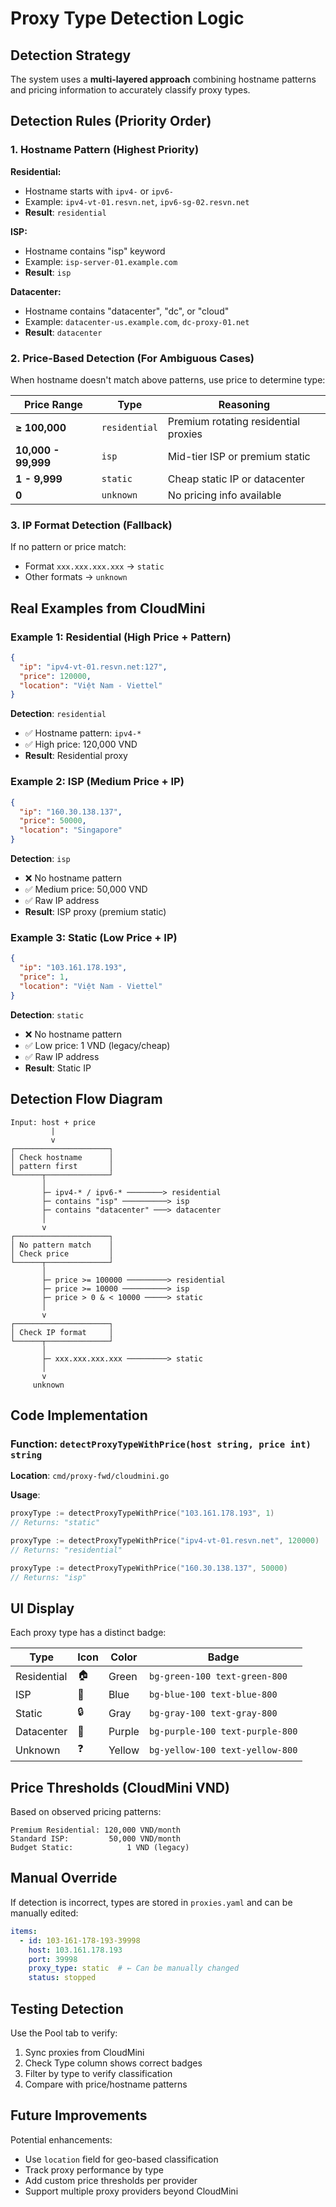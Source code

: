 # Proxy Type Detection Logic

## Detection Strategy

The system uses a **multi-layered approach** combining hostname patterns and pricing information to accurately classify proxy types.

## Detection Rules (Priority Order)

### 1. Hostname Pattern (Highest Priority)

**Residential:**
- Hostname starts with `ipv4-` or `ipv6-`
- Example: `ipv4-vt-01.resvn.net`, `ipv6-sg-02.resvn.net`
- **Result**: `residential`

**ISP:**
- Hostname contains "isp" keyword
- Example: `isp-server-01.example.com`
- **Result**: `isp`

**Datacenter:**
- Hostname contains "datacenter", "dc", or "cloud"
- Example: `datacenter-us.example.com`, `dc-proxy-01.net`
- **Result**: `datacenter`

### 2. Price-Based Detection (For Ambiguous Cases)

When hostname doesn't match above patterns, use price to determine type:

| Price Range | Type | Reasoning |
|-------------|------|-----------|
| **≥ 100,000** | `residential` | Premium rotating residential proxies |
| **10,000 - 99,999** | `isp` | Mid-tier ISP or premium static |
| **1 - 9,999** | `static` | Cheap static IP or datacenter |
| **0** | `unknown` | No pricing info available |

### 3. IP Format Detection (Fallback)

If no pattern or price match:
- Format `xxx.xxx.xxx.xxx` → `static`
- Other formats → `unknown`

## Real Examples from CloudMini

### Example 1: Residential (High Price + Pattern)
```json
{
  "ip": "ipv4-vt-01.resvn.net:127",
  "price": 120000,
  "location": "Việt Nam - Viettel"
}
```
**Detection**: `residential`
- ✅ Hostname pattern: `ipv4-*`
- ✅ High price: 120,000 VND
- **Result**: Residential proxy

### Example 2: ISP (Medium Price + IP)
```json
{
  "ip": "160.30.138.137",
  "price": 50000,
  "location": "Singapore"
}
```
**Detection**: `isp`
- ❌ No hostname pattern
- ✅ Medium price: 50,000 VND
- ✅ Raw IP address
- **Result**: ISP proxy (premium static)

### Example 3: Static (Low Price + IP)
```json
{
  "ip": "103.161.178.193",
  "price": 1,
  "location": "Việt Nam - Viettel"
}
```
**Detection**: `static`
- ❌ No hostname pattern
- ✅ Low price: 1 VND (legacy/cheap)
- ✅ Raw IP address
- **Result**: Static IP

## Detection Flow Diagram

```
Input: host + price
         |
         v
┌─────────────────────┐
│ Check hostname      │
│ pattern first       │
└──────┬──────────────┘
       │
       ├─ ipv4-* / ipv6-* ────────> residential
       ├─ contains "isp" ──────────> isp
       ├─ contains "datacenter" ───> datacenter
       │
       v
┌─────────────────────┐
│ No pattern match    │
│ Check price         │
└──────┬──────────────┘
       │
       ├─ price >= 100000 ─────────> residential
       ├─ price >= 10000 ──────────> isp
       ├─ price > 0 & < 10000 ─────> static
       │
       v
┌─────────────────────┐
│ Check IP format     │
└──────┬──────────────┘
       │
       ├─ xxx.xxx.xxx.xxx ─────────> static
       │
       v
     unknown
```

## Code Implementation

### Function: `detectProxyTypeWithPrice(host string, price int) string`

**Location**: `cmd/proxy-fwd/cloudmini.go`

**Usage**:
```go
proxyType := detectProxyTypeWithPrice("103.161.178.193", 1)
// Returns: "static"

proxyType := detectProxyTypeWithPrice("ipv4-vt-01.resvn.net", 120000)
// Returns: "residential"

proxyType := detectProxyTypeWithPrice("160.30.138.137", 50000)
// Returns: "isp"
```

## UI Display

Each proxy type has a distinct badge:

| Type | Icon | Color | Badge |
|------|------|-------|-------|
| Residential | 🏠 | Green | `bg-green-100 text-green-800` |
| ISP | 📡 | Blue | `bg-blue-100 text-blue-800` |
| Static | 🔒 | Gray | `bg-gray-100 text-gray-800` |
| Datacenter | 🏢 | Purple | `bg-purple-100 text-purple-800` |
| Unknown | ❓ | Yellow | `bg-yellow-100 text-yellow-800` |

## Price Thresholds (CloudMini VND)

Based on observed pricing patterns:

```
Premium Residential: 120,000 VND/month
Standard ISP:         50,000 VND/month
Budget Static:            1 VND (legacy)
```

## Manual Override

If detection is incorrect, types are stored in `proxies.yaml` and can be manually edited:

```yaml
items:
  - id: 103-161-178-193-39998
    host: 103.161.178.193
    port: 39998
    proxy_type: static  # ← Can be manually changed
    status: stopped
```

## Testing Detection

Use the Pool tab to verify:
1. Sync proxies from CloudMini
2. Check Type column shows correct badges
3. Filter by type to verify classification
4. Compare with price/hostname patterns

## Future Improvements

Potential enhancements:
- Use `location` field for geo-based classification
- Track proxy performance by type
- Add custom price thresholds per provider
- Support multiple proxy providers beyond CloudMini
